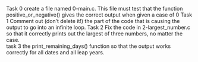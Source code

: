 Task 0 create a file named 0-main.c. This file must test that the function positive_or_negative() gives the correct output when given a case of 0
Task 1 Comment out (don’t delete it!) the part of the code that is causing the output to go into an infinite loop.
Task 2 Fix the code in 2-largest_number.c so that it correctly prints out the largest of three numbers, no matter the case.   
task 3 the print_remaining_days() function so that the output works correctly for all dates and all leap years.
